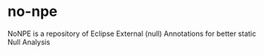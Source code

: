# no-npe
NoNPE is a repository of Eclipse External (null) Annotations for better static Null Analysis
